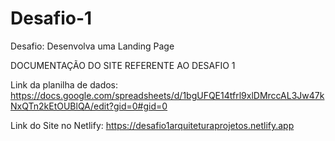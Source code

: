 # Desafio-1
Desafio: Desenvolva uma Landing Page

DOCUMENTAÇÃO DO SITE REFERENTE AO DESAFIO 1

Link da planilha de dados: https://docs.google.com/spreadsheets/d/1bgUFQE14tfrl9xlDMrccAL3Jw47kNxQTn2kEtOUBlQA/edit?gid=0#gid=0

Link do Site no Netlify: https://desafio1arquiteturaprojetos.netlify.app

